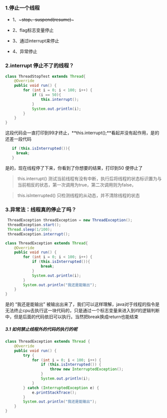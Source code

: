 ### 1.停止一个线程

- 1、~~~stop、suspend(resume)~~~

- 2、flag标志变量停止

- 3、通过interrupt来停止

- 4、异常停止

### 2.interrupt 停止不了的线程？

```java
class ThreadStopTest extends Thread{
    @Override
    public void run() {
        for (int i = 0; i < 100; i++) {
            if (i == 50){
                this.interrupt();
            }
            System.out.println(i);
        }
    }
}
```

这段代码会一直打印到99才终止，**this.interrupt();**看起并没有起作用，是的还差一段代码

```java
   if (this.isInterrupted()){
     break;
   }
```

是的，现在线程停了下来，你看到了你想要的结果，打印到50 便停止了

> this.interrupt() 测试当前线程有没有中断，执行后将线程的状态标识置为与当前相反的状态，第一次调用为true，第二次调用则为false，

> this.isInterrupted() 只检测线程的从动态，并不清除线程的状态


### 3.异常法：线程真的停止了吗？

```java
 ThreadException threadException = new ThreadException();
 threadException.start();
 Thread.sleep(1/100);
 threadException.interrupt();

class ThreadException extends Thread{
    @Override
    public void run() {
        for (int i = 0; i < 100; i++) {
            if (this.isInterrupted()){
                break;
            }
            System.out.println(i);
        }
        System.out.println("我还是能输出");
    }
}
```

是的 “我还是能输出” 被输出出来了，我们可以这样理解，java对于线程的指令是无法终止cpu去执行这一块代码的，只是通过一个标志变量来进入到if的逻辑判断中，但是后面的代码依旧可以执行。当然把break换成return也能结束

##### 3.1 如何禁止线程外的代码的执行的呢

``` java
class ThreadException extends Thread {
    @Override
    public void run() {
        try {
            for (int i = 0; i < 100; i++) {
                if (this.isInterrupted()) {
                    throw new InterruptedException();
                }
                System.out.println(i);
            }
        } catch (InterruptedException e) {
            e.printStackTrace();
        }
        System.out.println("我还是能输出");
    }
}
```
